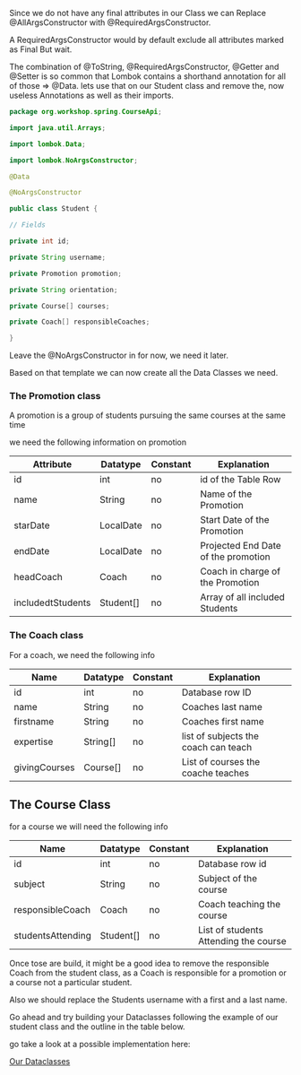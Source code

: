 Since we do not have any final attributes in our Class we can Replace @AllArgsConstructor with @RequiredArgsConstructor.

A RequiredArgsConstructor would by default exclude all attributes marked as Final
But wait.

The combination of @ToString, @RequiredArgsConstructor, @Getter and @Setter is so common that Lombok contains a shorthand annotation for all of those => @Data.
lets use that on our Student class and remove the, now useless Annotations as well as their imports.

``` java
package org.workshop.spring.CourseApi;

import java.util.Arrays;

import lombok.Data;

import lombok.NoArgsConstructor;

@Data

@NoArgsConstructor

public class Student {

// Fields

private int id;

private String username;

private Promotion promotion;

private String orientation;

private Course[] courses;

private Coach[] responsibleCoaches;

}
```

Leave the @NoArgsConstructor in for now, we need it later.

Based on that template we can now create all the Data Classes we need.


### The Promotion class

A promotion is a group of students pursuing the same courses at the same time

we need the following information on promotion



| Attribute         | Datatype  | Constant | Explanation                         |
| ----------------- | --------- | -------- | ----------------------------------- |
| id                | int       | no       | id of the Table Row                 |
| name              | String    | no       | Name of the Promotion               |
| starDate          | LocalDate | no       | Start Date of the Promotion         |
| endDate           | LocalDate | no       | Projected End Date of the promotion |
| headCoach         | Coach     | no       | Coach in charge of the Promotion    |
| includedtStudents | Student[] | no       | Array of all included Students      | 



### The Coach class

For a coach, we need the following info



| Name          | Datatype | Constant | Explanation                          |
| ------------- | -------- | -------- | ------------------------------------ |
| id            | int      | no       | Database row ID                      |
| name          | String   | no       | Coaches last name                     |
| firstname     | String   | no       | Coaches  first name                   |
| expertise     | String[] | no       | list of subjects the coach can teach |
| givingCourses | Course[] | no       | List of courses the coache teaches   |



## The Course Class

for a course we will need the following info

 Name              | Datatype  | Constant | Explanation                           |
| ----------------- | --------- | -------- | ------------------------------------- |
| id                | int       | no       | Database row id                       |
| subject           | String    | no       | Subject of the course                 |
| responsibleCoach  | Coach     | no       | Coach teaching the course             |
| studentsAttending | Student[] | no       | List of students Attending the course |


Once tose are build, it might be a good idea to remove the responsible Coach from the student class, as a Coach is responsible for a promotion or a course not a particular student.

Also we should replace the Students username with a first and a last name.

Go ahead and try building your Dataclasses following the example of our student class and the outline in the table below.


go take a look at a possible implementation here:

[Our Dataclasses](https://github.com/TripsJ/Spring-API-Workshop-1/blob/main/Our%20Dataclasses.md)
